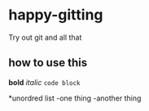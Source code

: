 # happy-gitting
Try out git and all that

## how to use this

**bold**
_italic_
`code block`

*unordred list
-one thing
-another thing
